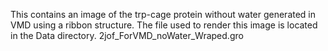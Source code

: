 This contains an image of the trp-cage protein without water generated in VMD using a ribbon structure. 
The file used to render this image is located in the Data directory. 2jof_ForVMD_noWater_Wraped.gro
